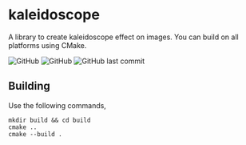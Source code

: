 # kaleidoscope
A library to create kaleidoscope effect on images. You can build on all platforms using CMake.

 ![GitHub](https://img.shields.io/badge/Language-C-informational?style=plastic)
 ![GitHub](https://img.shields.io/github/license/egecetin/kaleidoscope?style=plastic)
 ![GitHub last commit](https://img.shields.io/github/last-commit/egecetin/kaleidoscope?style=plastic)

## Building

Use the following commands,

```
mkdir build && cd build
cmake ..
cmake --build .
```
